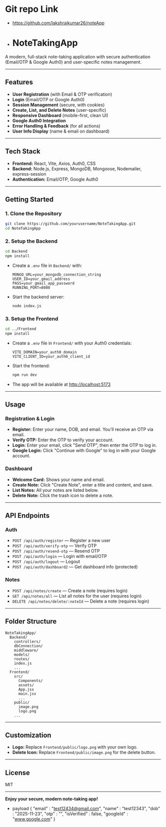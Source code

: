 # Git repo Link

- https://github.com/lakshrajkumar26/noteApp
- # NoteTakingApp

A modern, full-stack note-taking application with secure authentication (Email/OTP & Google Auth0) and user-specific notes management.

---

## Features

- **User Registration** (with Email & OTP verification)
- **Login** (Email/OTP or Google Auth0)
- **Session Management** (secure, with cookies)
- **Create, List, and Delete Notes** (user-specific)
- **Responsive Dashboard** (mobile-first, clean UI)
- **Google Auth0 Integration**
- **Error Handling & Feedback** (for all actions)
- **User Info Display** (name & email on dashboard)

---

## Tech Stack

- **Frontend:** React, Vite, Axios, Auth0, CSS
- **Backend:** Node.js, Express, MongoDB, Mongoose, Nodemailer, express-session
- **Authentication:** Email/OTP, Google Auth0

---

## Getting Started

### 1. Clone the Repository

```bash
git clone https://github.com/yourusername/NoteTakingApp.git
cd NoteTakingApp
```

### 2. Setup the Backend

```bash
cd Backend
npm install
```

- Create a `.env` file in `Backend/` with:
  ```
  MONGO_URL=your_mongodb_connection_string
  USER_ID=your_gmail_address
  PASS=your_gmail_app_password
  RUNNING_PORT=8080
  ```

- Start the backend server:
  ```bash
  node index.js
  ```

### 3. Setup the Frontend

```bash
cd ../Frontend
npm install
```

- Create a `.env` file in `Frontend/` with your Auth0 credentials:
  ```
  VITE_DOMAIN=your_auth0_domain
  VITE_CLIENT_ID=your_auth0_client_id
  ```

- Start the frontend:
  ```bash
  npm run dev
  ```

- The app will be available at [http://localhost:5173](http://localhost:5173)

---

## Usage

### Registration & Login

- **Register:** Enter your name, DOB, and email. You'll receive an OTP via email.
- **Verify OTP:** Enter the OTP to verify your account.
- **Login:** Enter your email, click "Send OTP", then enter the OTP to log in.
- **Google Login:** Click "Continue with Google" to log in with your Google account.

### Dashboard

- **Welcome Card:** Shows your name and email.
- **Create Note:** Click "Create Note", enter a title and content, and save.
- **List Notes:** All your notes are listed below.
- **Delete Note:** Click the trash icon to delete a note.

---

## API Endpoints

### Auth

- `POST /api/auth/register` — Register a new user
- `POST /api/auth/verify-otp` — Verify OTP
- `POST /api/auth/resend-otp` — Resend OTP
- `POST /api/auth/login` — Login with email/OTP
- `POST /api/auth/logout` — Logout
- `POST /api/auth/dashboard2` — Get dashboard info (protected)

### Notes

- `POST /api/notes/create` — Create a note (requires login)
- `GET /api/notes/all` — List all notes for the user (requires login)
- `DELETE /api/notes/delete/:noteId` — Delete a note (requires login)

---

## Folder Structure

```
NoteTakingApp/
  Backend/
    controllers/
    dbConnection/
    middleware/
    models/
    routes/
    index.js
    ...
  Frontend/
    src/
      Components/
      assets/
      App.jsx
      main.jsx
      ...
    public/
      image.png
      logo.png
    ...
```

---

## Customization

- **Logo:** Replace `Frontend/public/logo.png` with your own logo.
- **Delete Icon:** Replace `Frontend/public/image.png` for the delete button.

---

## License

MIT

---

**Enjoy your secure, modern note-taking app!**

- payload
{
    "email" : "test12434@gmail.com",
    "name" : "test12343",
    "dob" : "2025-11-23",
    "otp" :  "",
    "isVerified" : false,
    "googleId" : "www.google.com"
}
